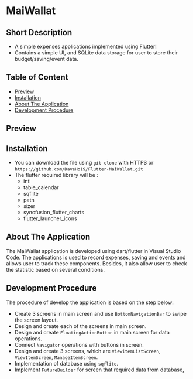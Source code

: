 # MaiWallat

## Short Description
* A simple expenses applications implemented using Flutter!
* Contains a simple UI, and SQLite data storage for user to store their budget/saving/event data.

## Table of Content
* [Preview](#Preview)
* [Installation](#Installation)
* [About The Application](#About-The-Application)
* [Development Procedure](#Development-Procedure)

## Preview

## Installation
* You can download the file using ```git clone``` with HTTPS or 
```https://github.com/DaveHo19/Flutter-MaiWallat.git```
* The flutter required library will be :
  * intl 
  * table_calendar
  * sqflite
  * path
  * sizer
  * syncfusion_flutter_charts
  * flutter_launcher_icons

## About The Application
The MaiWallat application is developed using dart/flutter in Visual Studio Code. 
The applications is used to record expenses, saving and events and allows user to track these components.
Besides, it also allow user to check the statistic based on several conditions.

## Development Procedure
The procedure of develop the application is based on the step below:
* Create 3 screens in main screen and use ```BottomNavigationBar``` to swipe the screen layout.
* Design and create each of the screens in main screen.
* Design and create ```FloatingActionButton``` in main screen for data operations. 
* Connect ```Navigator``` operations with buttons in screen.
* Design and create 3 screens, which are ```ViewitemListScreen```, ```ViewItemScreen```, ```ManageItemScreen```.
* Implementation of database using ```sqflite```.
* Implement ```FutureBuilder``` for screen that required data from database,
